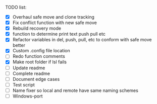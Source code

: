 TODO list:

- [x] Overhaul safe move and clone tracking
- [x] Fix conflict function with new safe move
- [x] Rebuild recovery mode
- [x] function to determine print text push pull etc
- [x] Refactor variables in del, push, pull, etc to conform with safe move better
- [x] Custom .config file location
- [ ] Redo function comments 
- [x] Make root folder if lsl fails
- [ ] Update readme
- [ ] Complete readme
- [ ] Document edge cases
- [ ] Test script
- [ ] Name fixer so local and remote have same naming schemes
- [ ] Windows-port